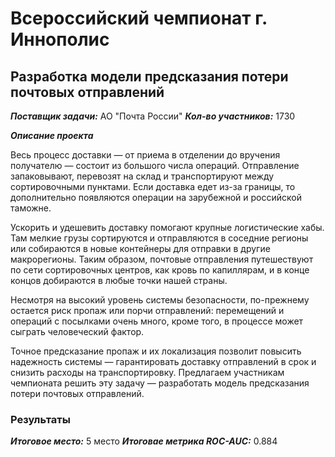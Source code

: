 # Всероссийский чемпионат г. Иннополис
## Разработка модели предсказания потери почтовых отправлений

***Поставщик задачи:*** АО "Почта России"
***Кол-во участников:*** 1730

***Описание проекта***

Весь процесс доставки — от приема в отделении до вручения получателю — состоит из большого числа операций. Отправление запаковывают, перевозят на склад и транспортируют между сортировочными пунктами. Если доставка едет из-за границы, то дополнительно появляются операции на зарубежной и российской таможне.

Ускорить и удешевить доставку помогают крупные логистические хабы. Там мелкие грузы сортируются и отправляются в соседние регионы или собираются в новые контейнеры для отправки в другие макрорегионы. Таким образом, почтовые отправления путешествуют по сети сортировочных центров, как кровь по капиллярам, и в конце концов добираются в любые точки нашей страны.

Несмотря на высокий уровень системы безопасности, по-прежнему остается риск пропаж или порчи отправлений: перемещений и операций с посылками очень много, кроме того, в процессе может сыграть человеческий фактор.

Точное предсказание пропаж и их локализация позволит повысить надежность системы — гарантировать доставку отправлений в срок и снизить расходы на транспортировку. Предлагаем участникам чемпионата решить эту задачу — разработать модель предсказания потери почтовых отправлений.

### Результаты
***Итоговое место:*** 5 место
***Итоговае метрика ROC-AUC:*** 0.884
